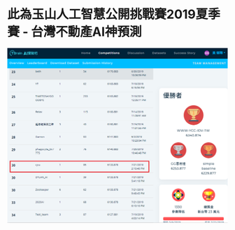 # 此為玉山人工智慧公開挑戰賽2019夏季賽 - 台灣不動產AI神預測
![image](https://github.com/2xjialjl/tbrain/blob/master/image/1.png)

